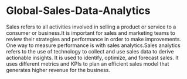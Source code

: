 # Global-Sales-Data-Analytics
Sales refers to all activities involved in selling a product or service to a consumer or business.It
is important for sales and marketing teams to review their strategies and performance in order
to make improvements. One way to measure performance is with sales analytics.Sales analytics
refers to the use of technology to collect and use sales data to derive actionable insights. It is
used to identify, optimize, and forecast sales. It uses different metrics and KPIs to plan an
efficient sales model that generates higher revenue for the business.
